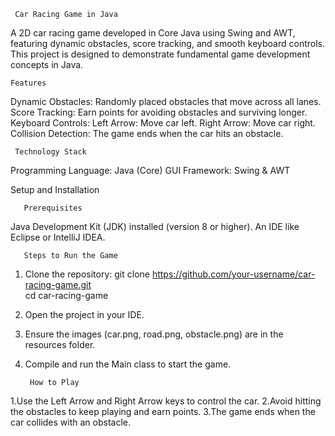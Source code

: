      Car Racing Game in Java

A 2D car racing game developed in Core Java using Swing and AWT, featuring dynamic obstacles, score tracking, and smooth keyboard controls. This project is designed to demonstrate fundamental game development concepts in Java.

    Features

Dynamic Obstacles: Randomly placed obstacles that move across all lanes.
Score Tracking: Earn points for avoiding obstacles and surviving longer.
Keyboard Controls:
Left Arrow: Move car left.
Right Arrow: Move car right.
Collision Detection: The game ends when the car hits an obstacle.

     Technology Stack

Programming Language: Java (Core)
GUI Framework: Swing & AWT

 Setup and Installation

       Prerequisites
Java Development Kit (JDK) installed (version 8 or higher).
An IDE like Eclipse or IntelliJ IDEA.

       Steps to Run the Game

1. Clone the repository:
git clone https://github.com/your-username/car-racing-game.git  
cd car-racing-game
2. Open the project in your IDE.
3. Ensure the images (car.png, road.png, obstacle.png) are in the resources folder.
4. Compile and run the Main class to start the game.

        How to Play

1.Use the Left Arrow and Right Arrow keys to control the car.
2.Avoid hitting the obstacles to keep playing and earn points.
3.The game ends when the car collides with an obstacle.
